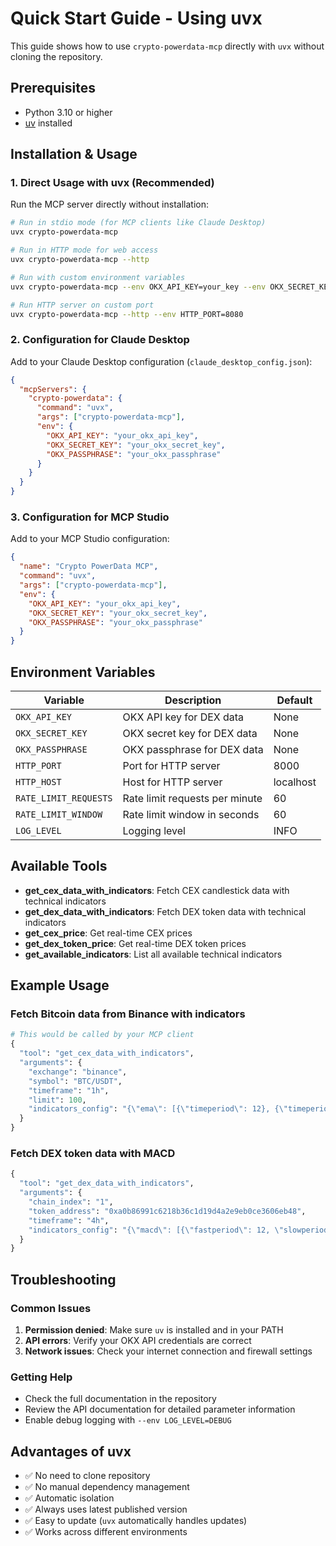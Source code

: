 # Quick Start Guide - Using uvx

This guide shows how to use `crypto-powerdata-mcp` directly with `uvx` without cloning the repository.

## Prerequisites

- Python 3.10 or higher
- [uv](https://docs.astral.sh/uv/) installed

## Installation & Usage

### 1. Direct Usage with uvx (Recommended)

Run the MCP server directly without installation:

```bash
# Run in stdio mode (for MCP clients like Claude Desktop)
uvx crypto-powerdata-mcp

# Run in HTTP mode for web access
uvx crypto-powerdata-mcp --http

# Run with custom environment variables
uvx crypto-powerdata-mcp --env OKX_API_KEY=your_key --env OKX_SECRET_KEY=your_secret

# Run HTTP server on custom port
uvx crypto-powerdata-mcp --http --env HTTP_PORT=8080
```

### 2. Configuration for Claude Desktop

Add to your Claude Desktop configuration (`claude_desktop_config.json`):

```json
{
  "mcpServers": {
    "crypto-powerdata": {
      "command": "uvx",
      "args": ["crypto-powerdata-mcp"],
      "env": {
        "OKX_API_KEY": "your_okx_api_key",
        "OKX_SECRET_KEY": "your_okx_secret_key",
        "OKX_PASSPHRASE": "your_okx_passphrase"
      }
    }
  }
}
```

### 3. Configuration for MCP Studio

Add to your MCP Studio configuration:

```json
{
  "name": "Crypto PowerData MCP",
  "command": "uvx",
  "args": ["crypto-powerdata-mcp"],
  "env": {
    "OKX_API_KEY": "your_okx_api_key",
    "OKX_SECRET_KEY": "your_okx_secret_key",
    "OKX_PASSPHRASE": "your_okx_passphrase"
  }
}
```

## Environment Variables

| Variable | Description | Default |
|----------|-------------|---------|
| `OKX_API_KEY` | OKX API key for DEX data | None |
| `OKX_SECRET_KEY` | OKX secret key for DEX data | None |
| `OKX_PASSPHRASE` | OKX passphrase for DEX data | None |
| `HTTP_PORT` | Port for HTTP server | 8000 |
| `HTTP_HOST` | Host for HTTP server | localhost |
| `RATE_LIMIT_REQUESTS` | Rate limit requests per minute | 60 |
| `RATE_LIMIT_WINDOW` | Rate limit window in seconds | 60 |
| `LOG_LEVEL` | Logging level | INFO |

## Available Tools

- **get_cex_data_with_indicators**: Fetch CEX candlestick data with technical indicators
- **get_dex_data_with_indicators**: Fetch DEX token data with technical indicators
- **get_cex_price**: Get real-time CEX prices
- **get_dex_token_price**: Get real-time DEX token prices
- **get_available_indicators**: List all available technical indicators

## Example Usage

### Fetch Bitcoin data from Binance with indicators

```python
# This would be called by your MCP client
{
  "tool": "get_cex_data_with_indicators",
  "arguments": {
    "exchange": "binance",
    "symbol": "BTC/USDT",
    "timeframe": "1h",
    "limit": 100,
    "indicators_config": "{\"ema\": [{\"timeperiod\": 12}, {\"timeperiod\": 26}], \"rsi\": [{\"timeperiod\": 14}]}"
  }
}
```

### Fetch DEX token data with MACD

```python
{
  "tool": "get_dex_data_with_indicators",
  "arguments": {
    "chain_index": "1",
    "token_address": "0xa0b86991c6218b36c1d19d4a2e9eb0ce3606eb48",
    "timeframe": "4h",
    "indicators_config": "{\"macd\": [{\"fastperiod\": 12, \"slowperiod\": 26, \"signalperiod\": 9}]}"
  }
}
```

## Troubleshooting

### Common Issues

1. **Permission denied**: Make sure `uv` is installed and in your PATH
2. **API errors**: Verify your OKX API credentials are correct
3. **Network issues**: Check your internet connection and firewall settings

### Getting Help

- Check the full documentation in the repository
- Review the API documentation for detailed parameter information
- Enable debug logging with `--env LOG_LEVEL=DEBUG`

## Advantages of uvx

- ✅ No need to clone repository
- ✅ No manual dependency management
- ✅ Automatic isolation
- ✅ Always uses latest published version
- ✅ Easy to update (`uvx` automatically handles updates)
- ✅ Works across different environments

